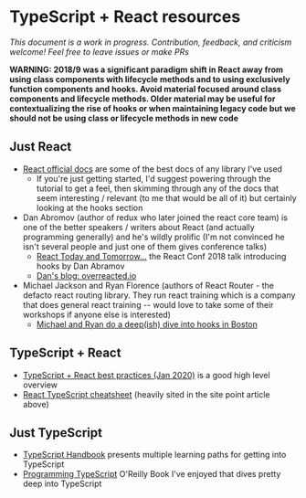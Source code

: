 # TypeScript + React resources

*This document is a work in progress. Contribution, feedback, and criticism welcome! Feel free to leave issues or make PRs*

**WARNING: 2018/9 was a significant paradigm shift in React away from using class components with lifecycle methods and to using exclusively function components and hooks. Avoid material focused around class components and lifecycle methods. Older material may be useful for contextualizing the rise of hooks or when maintaining legacy code but we should not be using class or lifecycle methods in new code**

## Just React

- [React official docs](https://reactjs.org/docs/getting-started.html) are some of the best docs of any library I've used
  - If you're just getting started, I'd suggest powering through the tutorial to get a feel, then skimming through any of the docs that seem interesting / relevant (to me that would be all of it) but certainly looking at the hooks section
- Dan Abromov (author of redux who later joined the react core team) is one of the better speakers / writers about React (and actually programming generally) and he's wildly prolific (I'm not convinced he isn't several people and just one of them gives conference talks)
  - [React Today and Tomorrow...](https://reactjs.org/docs/hooks-intro.html#video-introduction) the React Conf 2018 talk introducing hooks by Dan Abramov
  - [Dan's blog: overreacted.io](https://overreacted.io/)
- Michael Jackson and Ryan Florence (authors of React Router - the defacto react routing library. They run react training which is a company that does general react training -- would love to take some of their workshops if anyone else is interested)
  - [Michael and Ryan do a deep(ish) dive into hooks in Boston](https://www.youtube.com/watch?v=1jWS7cCuUXw)

## TypeScript + React

- [TypeScript + React best practices (Jan 2020)](https://www.sitepoint.com/react-with-typescript-best-practices/) is a good high level overview
- [React TypeScript cheatsheet](https://react-typescript-cheatsheet.netlify.app/) (heavily sited in the site point article above)

## Just TypeScript

- [TypeScript Handbook](https://www.typescriptlang.org/docs/home) presents multiple learning paths for getting into TypeScript
- [Programming TypeScript](https://www.amazon.com/Programming-TypeScript-Making-JavaScript-Applications-ebook/dp/B07R86FL4K/) O'Reilly Book I've enjoyed that dives pretty deep into TypeScript